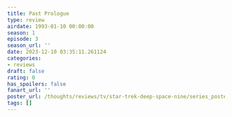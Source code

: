 ```yaml
---
title: Past Prologue
type: review
airdate: 1993-01-10 00:00:00
season: 1
episode: 3
season_url: ''
date: 2023-12-10 03:35:11.261124
categories:
- reviews
draft: false
rating: 0
has_spoilers: false
fanart_url: ''
poster_url: /thoughts/reviews/tv/star-trek-deep-space-nine/series_poster.jpg
tags: []
---
```


